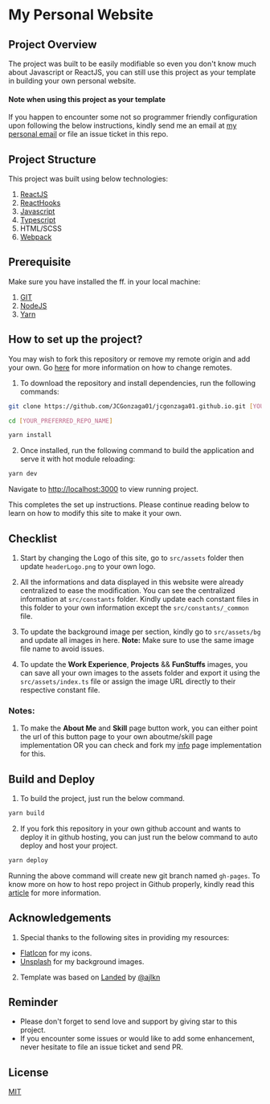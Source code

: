# My Personal Website

## Project Overview

The project was built to be easily modifiable so even you don't know much about Javascript or ReactJS, you can still use this project as your template in building your own personal website.

#### Note when using this project as your template

If you happen to encounter some not so programmer friendly configuration upon following the below instructions, kindly send me an email at [my personal email](mailto:gonzaga.jc1993@gmail.com) or file an issue ticket in this repo.

## Project Structure

This project was built using below technologies:

1.  [ReactJS](https://reactjs.org/)
2.  [ReactHooks](https://reactjs.org/docs/hooks-intro.html)
3.  [Javascript](https://developer.mozilla.org/en-US/docs/Web/JavaScript)
4.  [Typescript](https://www.typescriptlang.org/)
5.  HTML/SCSS
6.  [Webpack](https://webpack.js.org/)

## Prerequisite

Make sure you have installed the ff. in your local machine:

1.  [GIT](https://git-scm.com/book/en/v2/Getting-Started-Installing-Git)
2.  [NodeJS](https://nodejs.org/en/download/)
3.  [Yarn](https://classic.yarnpkg.com/en/docs/install/#mac-stable)

## How to set up the project?

You may wish to fork this repository or remove my remote origin and add your own. Go [here](https://help.github.com/articles/changing-a-remote-s-url/) for more information on how to change remotes.

1.  To download the repository and install dependencies, run the following commands:

```bash
git clone https://github.com/JCGonzaga01/jcgonzaga01.github.io.git [YOUR_PREFERRED_REPO_NAME]

cd [YOUR_PREFERRED_REPO_NAME]

yarn install
```

2. Once installed, run the following command to build the application and serve it with hot module reloading:

```bash
yarn dev
```

Navigate to [http://localhost:3000](http://localhost:3000) to view running project.

This completes the set up instructions. Please continue reading below to learn on how to modify this site to make it your own.

## Checklist

1. Start by changing the Logo of this site, go to `src/assets` folder then update `headerLogo.png` to your own logo.

2. All the informations and data displayed in this website were already centralized to ease the modification. You can see the centralized information at `src/constants` folder. Kindly update each constant files in this folder to your own information except the `src/constants/_common` file.

3. To update the background image per section, kindly go to `src/assets/bg` and update all images in here. **Note:** Make sure to use the same image file name to avoid issues.

4. To update the **Work Experience**, **Projects** && **FunStuffs** images, you can save all your own images to the assets folder and export it using the `src/assets/index.ts` file or assign the image URL directly to their respective constant file.

### Notes:

1. To make the **About Me** and **Skill** page button work, you can either point the url of this button page to your own aboutme/skill page implementation OR you can check and fork my [info](https://github.com/JCGonzaga01/info) page implementation for this.

## Build and Deploy

1. To build the project, just run the below command.

```bash
yarn build
```

2. If you fork this repository in your own github account and wants to deploy it in github hosting, you can just run the below command to auto deploy and host your project.

```bash
yarn deploy
```

Running the above command will create new git branch named `gh-pages`.
To know more on how to host repo project in Github properly, kindly read this [article](https://docs.github.com/en/free-pro-team@latest/github/working-with-github-pages/configuring-a-publishing-source-for-your-github-pages-site) for more information.

## Acknowledgements

1. Special thanks to the following sites in providing my resources:

- [FlatIcon](https://www.flaticon.com/) for my icons.
- [Unsplash](https://unsplash.com/) for my background images.

2. Template was based on [Landed](https://html5up.net/landed) by [@ajlkn](https://github.com/ajlkn)

## Reminder

- Please don't forget to send love and support by giving star to this project.
- If you encounter some issues or would like to add some enhancement, never hesitate to file an issue ticket and send PR.

## License

[MIT](https://github.com/JCGonzaga01/jcgonzaga01.github.io/blob/master/LICENSE)
